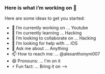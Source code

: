 ### Here is what i’m working on 👋


Here are some ideas to get you started:

- 🔭 I’m currently working on ... Youtube
- 🌱 I’m currently learning ... Hacking
- 👯 I’m looking to collaborate on ... Hacking 
- 🤔 I’m looking for help with ... iOS
- 💬 Ask me about ... Anything 
- 📫 How to reach me: ... @alexanthonym007
- 😄 Pronouns: ... I'm on it
- ⚡ Fun fact: ... Bring it on
-->
